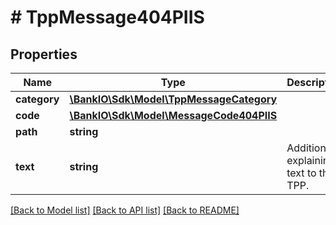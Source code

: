 # # TppMessage404PIIS

## Properties

Name | Type | Description | Notes
------------ | ------------- | ------------- | -------------
**category** | [**\BankIO\Sdk\Model\TppMessageCategory**](TppMessageCategory.md) |  | 
**code** | [**\BankIO\Sdk\Model\MessageCode404PIIS**](MessageCode404PIIS.md) |  | 
**path** | **string** |  | [optional] 
**text** | **string** | Additional explaining text to the TPP. | [optional] 

[[Back to Model list]](../../README.md#documentation-for-models) [[Back to API list]](../../README.md#documentation-for-api-endpoints) [[Back to README]](../../README.md)


